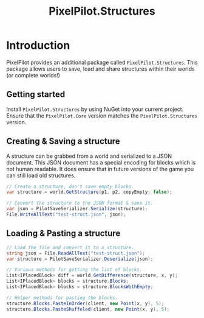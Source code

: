 ﻿---
uid: Guides.ExtraPackages.PixelPilot.Structures
title: PixelPilot.Structures
---
# Introduction
PixelPilot provides an additional package called `PixelPilot.Structures`. This package allows users to save, load and share structures within their worlds (or complete worlds!)

## Getting started
Install `PixelPilot.Structures` by using NuGet into your current project. Ensure that the `PixelPilot.Core` version matches the `PixelPilot.Structures` version.

## Creating & Saving a structure
A structure can be grabbed from a world and serialized to a JSON document.
This JSON document has a special encoding for blocks which is not human readable. It does ensure that in future versions of the game you can still load old structures.
```csharp
// Create a structure, don't save empty blocks.
var structure = world.GetStructure(p1, p2, copyEmpty: false);

// Convert the structure to the JSON format & save it.
var json = PilotSaveSerializer.Serialize(structure);
File.WriteAllText("test-struct.json", json);
```

## Loading & Pasting a structure
```csharp
// Load the file and convert it to a structure.
string json = File.ReadAllText("test-struct.json");
var structure = PilotSaveSerializer.Deserialize(json);

// Various methods for getting the list of blocks.
List<IPlacedBlock> diff = world.GetDifference(structure, x, y);
List<IPlacedBlock> blocks = structure.Blocks;
List<IPlacedBlock> blocks = structure.BlocksWithEmpty;

// Helper methods for pasting the blocks.
structure.Blocks.PasteInOrder(client, new Point(x, y), 5);
structure.Blocks.PasteShuffeled(client, new Point(x, y), 5);
```